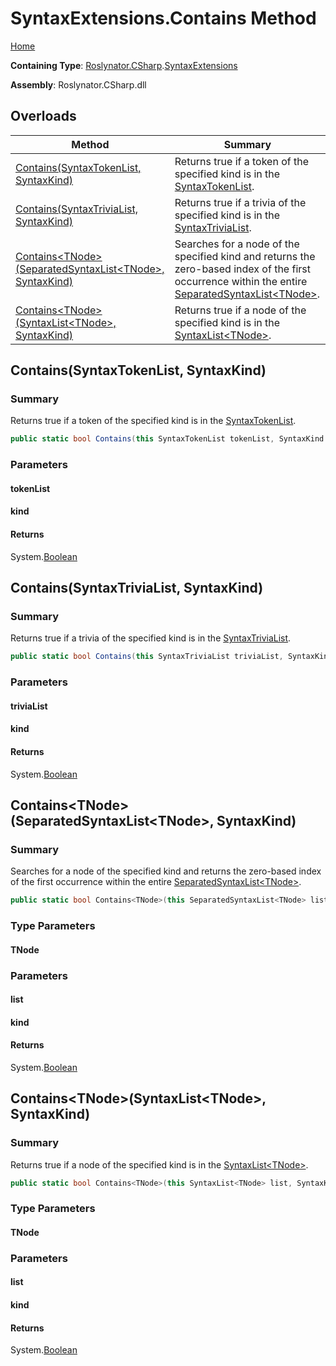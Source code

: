 # SyntaxExtensions\.Contains Method

[Home](../../../../README.md)

**Containing Type**: [Roslynator.CSharp](../../README.md)\.[SyntaxExtensions](../README.md)

**Assembly**: Roslynator\.CSharp\.dll

## Overloads

| Method | Summary |
| ------ | ------- |
| [Contains(SyntaxTokenList, SyntaxKind)](../Contains/README.md#Roslynator_CSharp_SyntaxExtensions_Contains_Microsoft_CodeAnalysis_SyntaxTokenList_Microsoft_CodeAnalysis_CSharp_SyntaxKind_) | Returns true if a token of the specified kind is in the [SyntaxTokenList](https://docs.microsoft.com/en-us/dotnet/api/microsoft.codeanalysis.syntaxtokenlist)\. |
| [Contains(SyntaxTriviaList, SyntaxKind)](../Contains/README.md#Roslynator_CSharp_SyntaxExtensions_Contains_Microsoft_CodeAnalysis_SyntaxTriviaList_Microsoft_CodeAnalysis_CSharp_SyntaxKind_) | Returns true if a trivia of the specified kind is in the [SyntaxTriviaList](https://docs.microsoft.com/en-us/dotnet/api/microsoft.codeanalysis.syntaxtrivialist)\. |
| [Contains\<TNode>(SeparatedSyntaxList\<TNode>, SyntaxKind)](#Roslynator_CSharp_SyntaxExtensions_Contains__1_Microsoft_CodeAnalysis_SeparatedSyntaxList___0__Microsoft_CodeAnalysis_CSharp_SyntaxKind_) | Searches for a node of the specified kind and returns the zero\-based index of the first occurrence within the entire [SeparatedSyntaxList\<TNode>](https://docs.microsoft.com/en-us/dotnet/api/microsoft.codeanalysis.separatedsyntaxlist-1)\. |
| [Contains\<TNode>(SyntaxList\<TNode>, SyntaxKind)](#Roslynator_CSharp_SyntaxExtensions_Contains__1_Microsoft_CodeAnalysis_SyntaxList___0__Microsoft_CodeAnalysis_CSharp_SyntaxKind_) | Returns true if a node of the specified kind is in the [SyntaxList\<TNode>](https://docs.microsoft.com/en-us/dotnet/api/microsoft.codeanalysis.syntaxlist-1)\. |

## Contains\(SyntaxTokenList, SyntaxKind\)<a name="Roslynator_CSharp_SyntaxExtensions_Contains_Microsoft_CodeAnalysis_SyntaxTokenList_Microsoft_CodeAnalysis_CSharp_SyntaxKind_"></a>

### Summary

Returns true if a token of the specified kind is in the [SyntaxTokenList](https://docs.microsoft.com/en-us/dotnet/api/microsoft.codeanalysis.syntaxtokenlist)\.

```csharp
public static bool Contains(this SyntaxTokenList tokenList, SyntaxKind kind)
```

### Parameters

#### tokenList





#### kind





#### Returns

System\.[Boolean](https://docs.microsoft.com/en-us/dotnet/api/system.boolean)

## Contains\(SyntaxTriviaList, SyntaxKind\)<a name="Roslynator_CSharp_SyntaxExtensions_Contains_Microsoft_CodeAnalysis_SyntaxTriviaList_Microsoft_CodeAnalysis_CSharp_SyntaxKind_"></a>

### Summary

Returns true if a trivia of the specified kind is in the [SyntaxTriviaList](https://docs.microsoft.com/en-us/dotnet/api/microsoft.codeanalysis.syntaxtrivialist)\.

```csharp
public static bool Contains(this SyntaxTriviaList triviaList, SyntaxKind kind)
```

### Parameters

#### triviaList





#### kind





#### Returns

System\.[Boolean](https://docs.microsoft.com/en-us/dotnet/api/system.boolean)

## Contains\<TNode>\(SeparatedSyntaxList\<TNode>, SyntaxKind\)<a name="Roslynator_CSharp_SyntaxExtensions_Contains__1_Microsoft_CodeAnalysis_SeparatedSyntaxList___0__Microsoft_CodeAnalysis_CSharp_SyntaxKind_"></a>

### Summary

Searches for a node of the specified kind and returns the zero\-based index of the first occurrence within the entire [SeparatedSyntaxList\<TNode>](https://docs.microsoft.com/en-us/dotnet/api/microsoft.codeanalysis.separatedsyntaxlist-1)\.

```csharp
public static bool Contains<TNode>(this SeparatedSyntaxList<TNode> list, SyntaxKind kind) where TNode : Microsoft.CodeAnalysis.SyntaxNode
```

### Type Parameters

#### TNode





### Parameters

#### list





#### kind





#### Returns

System\.[Boolean](https://docs.microsoft.com/en-us/dotnet/api/system.boolean)

## Contains\<TNode>\(SyntaxList\<TNode>, SyntaxKind\)<a name="Roslynator_CSharp_SyntaxExtensions_Contains__1_Microsoft_CodeAnalysis_SyntaxList___0__Microsoft_CodeAnalysis_CSharp_SyntaxKind_"></a>

### Summary

Returns true if a node of the specified kind is in the [SyntaxList\<TNode>](https://docs.microsoft.com/en-us/dotnet/api/microsoft.codeanalysis.syntaxlist-1)\.

```csharp
public static bool Contains<TNode>(this SyntaxList<TNode> list, SyntaxKind kind) where TNode : Microsoft.CodeAnalysis.SyntaxNode
```

### Type Parameters

#### TNode





### Parameters

#### list





#### kind





#### Returns

System\.[Boolean](https://docs.microsoft.com/en-us/dotnet/api/system.boolean)

